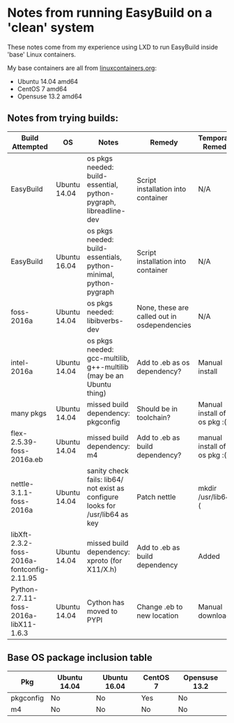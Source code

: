 # Notes from running EasyBuild on a 'clean' system

These notes come from my experience using LXD to run EasyBuild inside 'base' Linux containers.

My base containers are all from [linuxcontainers.org](https://images.linuxcontainers.org:8443/):

 * Ubuntu 14.04 amd64
 * CentOS 7 amd64
 * Opensuse 13.2 amd64

## Notes from trying builds:

| Build Attempted | OS | Notes | Remedy | Temporary Remedy |
| --- | --- | --- | --- | --- |
| EasyBuild | Ubuntu 14.04 | os pkgs needed: build-essential, python-pygraph, libreadline-dev | Script installation into container | N/A |
| EasyBuild | Ubuntu 16.04 | os pkgs needed: build-essentials, python-minimal, python-pygraph | Script installation into container | N/A |
| foss-2016a | Ubuntu 14.04 | os pkgs needed: libibverbs-dev | None, these are called out in osdependencies | N/A |
| intel-2016a | Ubuntu 14.04 | os pkgs needed: gcc-multilib, g++-multilib (may be an Ubuntu thing) | Add to .eb as os dependency? | Manual install |
| many pkgs | Ubuntu 14.04 | missed build dependency: pkgconfig | Should be in toolchain? | Manual install of os pkg :( |
| flex-2.5.39-foss-2016a.eb | Ubuntu 14.04 | missed build dependency: m4 | Add to .eb as build dependency? | manual install of os pkg :( |
| nettle-3.1.1-foss-2016a | Ubuntu 14.04 | sanity check fails: lib64/ not exist as configure looks for /usr/lib64 as key | Patch nettle | mkdir /usr/lib64 :( |
| libXft-2.3.2-foss-2016a-fontconfig-2.11.95 | Ubuntu 14.04 | missed build dependency: xproto (for X11/X.h) | Add to .eb as build dependency | Added |
| Python-2.7.11-foss-2016a-libX11-1.6.3 | Ubuntu 14.04 | Cython has moved to PYPI | Change .eb to new location | Manual download |

## Base OS package inclusion table

| Pkg | Ubuntu 14.04 | Ubuntu 16.04 | CentOS 7 | Opensuse 13.2 |
| --- | --- | --- | --- | --- |
| pkgconfig | No | No | Yes | No |
| m4 | No | No | No | No | No |
